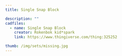 ```yaml
---
title: Single Snap Block

description: ""
cadfiles:
  - name: Single Snap Block
    creator: Rokenbok kid*spark
    link: https://www.thingiverse.com/thing:325252

thumb: /img/sets/missing.jpg
---
```

